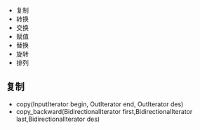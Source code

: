 - 复制
- 转换
- 交换
- 赋值
- 替换
- 旋转
- 排列

## 复制
- copy(InputIterator begin, OutIterator end, OutIterator des)
- copy_backward(BidirectionalIterator first,BidirectionalIterator last,BidirectionalIterator des)
